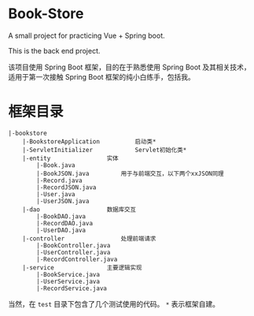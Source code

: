 # Book-Store
A small project for practicing Vue + Spring boot.

This is the back end project.

该项目使用 Spring Boot 框架，目的在于熟悉使用 Spring Boot 及其相关技术，适用于第一次接触 Spring Boot 框架的纯小白练手，包括我。

# 框架目录

```
|-bookstore
	|-BookstoreApplication			启动类*
	|-ServletInitializer			Servlet初始化类*
	|-entity				实体
		|-Book.java
		|-BookJSON.java			用于与前端交互，以下两个xxJSON同理
		|-Record.java
		|-RecordJSON.java
		|-User.java
		|-UserJSON.java
	|-dao					数据库交互
		|-BookDAO.java
		|-RecordDAO.java
		|-UserDAO.java
	|-controller				处理前端请求
		|-BookController.java
		|-UserController.java
		|-RecordController.java
	|-service				主要逻辑实现
		|-BookService.java
		|-UserService.java
		|-RecordService.java
```

当然，在 `test` 目录下包含了几个测试使用的代码。
`*` 表示框架自建。
